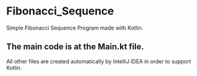 # Fibonacci_Sequence
Simple Fibonacci Sequence Program made with Kotlin.

## The main code is at the Main.kt file.
All other files are created automatically by IntelliJ IDEA in order to support Kotlin.

